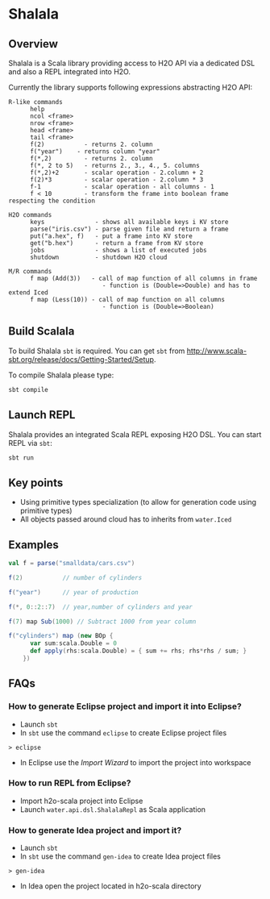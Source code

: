 Shalala
=======

Overview
--------
Shalala is a Scala library providing access to H2O API via a dedicated DSL
and also a REPL integrated into H2O.

Currently the library supports following expressions abstracting H2O API:
```
R-like commands
      help
      ncol <frame>
      nrow <frame>
      head <frame>
      tail <frame>
      f(2)           - returns 2. column
      f("year")    - returns column "year"
      f(*,2)         - returns 2. column
      f(*, 2 to 5)   - returns 2., 3., 4., 5. columns
      f(*,2)+2       - scalar operation - 2.column + 2
      f(2)*3         - scalar operation - 2.column * 3
      f-1            - scalar operation - all columns - 1
      f < 10         - transform the frame into boolean frame respecting the condition

H2O commands
      keys              - shows all available keys i KV store
      parse("iris.csv") - parse given file and return a frame
      put("a.hex", f)   - put a frame into KV store
      get("b.hex")      - return a frame from KV store
      jobs              - shows a list of executed jobs
      shutdown          - shutdown H2O cloud

M/R commands
      f map (Add(3))   - call of map function of all columns in frame
                          - function is (Double=>Double) and has to extend Iced
      f map (Less(10)) - call of map function on all columns
                          - function is (Double=>Boolean) 
```

Build Scalala
-------------

To build Shalala `sbt` is required. You can get `sbt` from http://www.scala-sbt.org/release/docs/Getting-Started/Setup.

To compile Shalala please type:
```bash
sbt compile
```

Launch REPL
-----------
Shalala provides an integrated Scala REPL exposing H2O DSL. 
You can start REPL via `sbt`:

```bash
sbt run
```

Key points
----------
- Using primitive types specialization (to allow for generation code using primitive types)
- All objects passed around cloud has to inherits from `water.Iced`

Examples
--------
```scala
val f = parse("smalldata/cars.csv")

f(2)           // number of cylinders

f("year")      // year of production

f(*, 0::2::7)  // year,number of cylinders and year

f(7) map Sub(1000) // Subtract 1000 from year column

f("cylinders") map (new BOp { 
      var sum:scala.Double = 0
      def apply(rhs:scala.Double) = { sum += rhs; rhs*rhs / sum; } 
    })
```


FAQs
----

### How to generate Eclipse project and import it into Eclipse?
- Launch `sbt`
- In `sbt` use the command `eclipse` to create Eclipse project files
```
> eclipse
```
- In Eclipse use the _Import Wizard_ to import the project into workspace

### How to run REPL from Eclipse?
- Import h2o-scala project into Eclipse
- Launch `water.api.dsl.ShalalaRepl` as Scala application

### How to generate Idea project and import it?
- Launch `sbt`
- In `sbt` use the command `gen-idea` to create Idea project files
```
> gen-idea
```
- In Idea open the project located in h2o-scala directory


